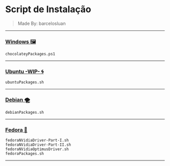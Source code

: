 # Script de Instalação
> Made By: barcelosluan

---

### [Windows :framed_picture:](./windows/windows_README.md)
	
	chocolateyPackages.ps1

---

### [Ubuntu -WIP- :cyclone:](./ubuntu_20.04/ubuntu_README.md)
    
    ubuntuPackages.sh

---

### [Debian :tornado:](./debian/debian_README.md)
	
	debianPackages.sh

---

### [Fedora :tophat:](./fedora_31/fedora_README.md)
	
	fedoraNVidiaDriver-Part-I.sh
	fedoraNVidiaDriver-Part-II.sh
	fedoraNVidiaOptimusDriver.sh
	fedoraPackages.sh

---
